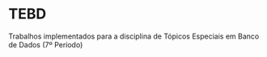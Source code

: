 # TEBD
Trabalhos implementados para a disciplina de Tópicos Especiais em Banco de Dados  (7º Período) 
